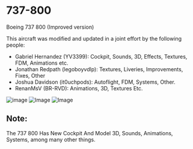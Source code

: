 # 737-800
Boeing 737 800 (Improved version)

This aircraft was modified and updated in a joint effort by the following people:

* Gabriel Hernandez (YV3399): Cockpit, Sounds, 3D, Effects, Textures, FDM, Animations etc.
* Jonathan Redpath (legoboyvdlp):  Textures, Liveries, Improvements, Fixes, Other
* Joshua Davidson (it0uchpods): Autoflight, FDM, Systems, Other.
* RenanMsV (BR-RVD): Animations, 3D, Textures Etc.

![image](http://imgur.com/oO0tJ8n.png)
![Image](http://imgur.com/tyWtNHe.png)
![Image](http://imgur.com/gqGSLMs.png)

## Note:
The 737 800 Has New Cockpit And Model 3D, Sounds, Animations, Systems, among many other things.
 
